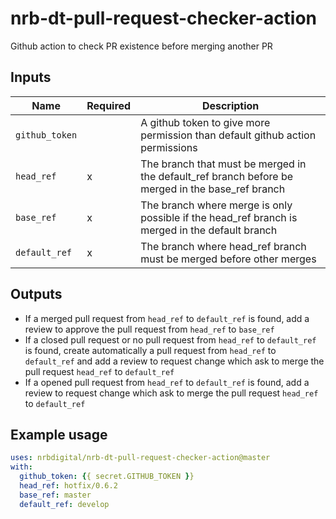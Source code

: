 # nrb-dt-pull-request-checker-action
Github action to check PR existence before merging another PR

## Inputs

| Name              | Required | Description                                                                            |
| ----------------- | -------- | -------------------------------------------------------------------------------------- |
| `github_token`    |          | A github token to give more permission than default github action permissions |
| `head_ref`        | x        | The branch that must be merged in the default_ref branch before be merged in the base_ref branch  |
| `base_ref`        | x        | The branch where merge is only possible if the head_ref branch is merged in the default branch |
| `default_ref`  | x        | The branch where head_ref branch must be merged before other merges|

## Outputs

* If a merged pull request from `head_ref` to `default_ref` is found, add a review to approve the pull request from `head_ref` to `base_ref`
* If a closed pull request or no pull request from `head_ref` to `default_ref` is found, create automatically a pull request from `head_ref` to `default_ref` and add a review to request change which ask to merge the pull request `head_ref` to `default_ref`
* If a opened pull request from `head_ref` to `default_ref` is found, add a review to request change which ask to merge the pull request `head_ref` to `default_ref`

## Example usage

```yaml
uses: nrbdigital/nrb-dt-pull-request-checker-action@master
with:
  github_token: {{ secret.GITHUB_TOKEN }}
  head_ref: hotfix/0.6.2
  base_ref: master
  default_ref: develop
```
